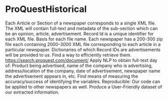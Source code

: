 # ProQuestHistorical

Each Article or Section of a newspaper corresponds to a  single XML file.
The XML will contain full-text and metadata of the sub-section which can be an opinion, article, advertisement.
Record Id is a unique identifier for each XML file. Basis for each file name.
Each newspaper has a 200-300 zip file each containing 2000-3000 XML file corresponding to each article in a particular newspaper.
Dictionaries of which Record IDs are advertisements will be provided to us.
Find a way to efficiently retrieve them.
https://search.proquest.com/document/
Apply NLP to obtain full-text day of: Product being advertised, name of the company who is advertising, address/location of the company, date of advertisement, newspaper name the advertisement appears in, etc.
Find means of measuring the accuracy/success of identifying the variables.
Reproducible: Our code can be applied to other newspapers as well.
Produce a User-Friendly dataset of our extracted information.
